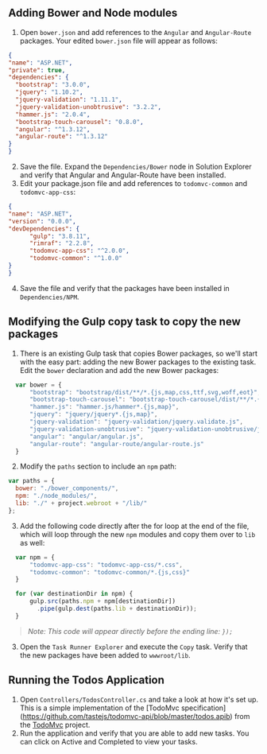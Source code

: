 ## Adding Bower and Node modules
1. Open `bower.json` and add references to the `Angular` and `Angular-Route` packages. Your edited `bower.json` file will appear as follows:

  ```json
{
  "name": "ASP.NET",
  "private": true,
  "dependencies": {
    "bootstrap": "3.0.0",
    "jquery": "1.10.2",
    "jquery-validation": "1.11.1",
    "jquery-validation-unobtrusive": "3.2.2",
    "hammer.js": "2.0.4",
    "bootstrap-touch-carousel": "0.8.0",
    "angular": "^1.3.12",
    "angular-route": "^1.3.12"
  }
}
  ```
  
2. Save the file. Expand the `Dependencies/Bower` node in Solution Explorer and verify that Angular and Angular-Route have been installed.
3. Edit your package.json file and add references to `todomvc-common` and `todomvc-app-css`:

  ```json
{
  "name": "ASP.NET",
  "version": "0.0.0",
  "devDependencies": {
        "gulp": "3.8.11",
        "rimraf": "2.2.8",
        "todomvc-app-css": "^2.0.0", 
        "todomvc-common": "^1.0.0"
  }
}
  ```
4. Save the file and verify that the packages have been installed in `Dependencies/NPM`.

## Modifying the Gulp copy task to copy the new packages
1. There is an existing Gulp task that copies Bower packages, so we'll start with the easy part: adding the new Bower packages to the existing task. Edit the `bower` declaration and add the new Bower packages:

  ```javascript
    var bower = {
        "bootstrap": "bootstrap/dist/**/*.{js,map,css,ttf,svg,woff,eot}",
        "bootstrap-touch-carousel": "bootstrap-touch-carousel/dist/**/*.{js,css}",
        "hammer.js": "hammer.js/hammer*.{js,map}",
        "jquery": "jquery/jquery*.{js,map}",
        "jquery-validation": "jquery-validation/jquery.validate.js",
        "jquery-validation-unobtrusive": "jquery-validation-unobtrusive/jquery.validate.unobtrusive.js",
        "angular": "angular/angular.js",
        "angular-route": "angular-route/angular-route.js"
    }
  ```
2. Modify the `paths` section to include an `npm` path:

  ```javascript
  var paths = {
    bower: "./bower_components/",
    npm: "./node_modules/",
    lib: "./" + project.webroot + "/lib/"
  };
  ```
  
3. Add the following code directly after the for loop at the end of the file, which will loop through the new `npm` modules and copy them over to `lib` as well:  

  ```javascript
    var npm = {
        "todomvc-app-css": "todomvc-app-css/*.css",
        "todomvc-common": "todomvc-common/*.{js,css}"
    }

    for (var destinationDir in npm) {
        gulp.src(paths.npm + npm[destinationDir])
          .pipe(gulp.dest(paths.lib + destinationDir));
    }
  ```
  > *Note: This code will appear directly before the ending line: `});`*
3. Open the `Task Runner Explorer` and execute the `Copy` task. Verify that the new packages have been added to `wwwroot/lib`.

## Running the Todos Application
1. Open `Controllers/TodosController.cs` and take a look at how it's set up. This is a simple implementation of the [TodoMvc specification] (https://github.com/tastejs/todomvc-api/blob/master/todos.apib) from the [TodoMvc](http://todomvc.com) project.
2. Run the application and verify that you are able to add new tasks. You can click on Active and Completed to view your tasks.

